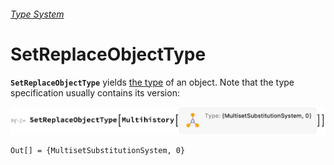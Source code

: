 ###### [Type System](README.md)

# SetReplaceObjectType

**`SetReplaceObjectType`** yields [the type](/Documentation/SymbolsAndFunctions/Types/README.md) of an object. Note that
the type specification usually contains its version:

<img src="/Documentation/Images/SetReplaceObjectTypeOfMultihistory.png" width="673.2">

```wl
Out[] = {MultisetSubstitutionSystem, 0}
```
